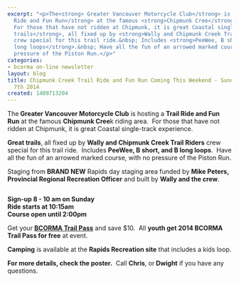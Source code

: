 ```yaml
---
excerpt: "<p>The<strong> Greater Vancouver Motorcycle Club</strong> is hosting a <strong>Trail
  Ride and Fun Run</strong> at the famous <strong>Chipmunk Cree</strong>k riding area.&nbsp;
  For those that have not ridden at Chipmunk, it is great Coastal single-track experience.</p>\r\n\r\n<p><strong>Great
  trails</strong>, all fixed up by <strong>Wally and Chipmunk Creek Trail Riders</strong>
  crew special for this trail ride.&nbsp; Includes <strong>PeeWee, B short, and B
  long loops</strong>.&nbsp; Have all the fun of an arrowed marked course, with no
  pressure of the Piston Run.</p>"
categories:
- bcorma on-line newsletter
layout: blog
title: Chipmunk Creek Trail Ride and Fun Run Coming This Weekend - Sunday September
  7th 2014
created: 1409713204
---
```

<p>The<strong> Greater Vancouver Motorcycle Club</strong> is hosting a <strong>Trail Ride and Fun Run</strong> at the famous <strong>Chipmunk Cree</strong>k riding area.&nbsp; For those that have not ridden at Chipmunk, it is great Coastal single-track experience.</p>

<p><strong>Great trails</strong>, all fixed up by <strong>Wally and Chipmunk Creek Trail Riders</strong> crew special for this trail ride.&nbsp; Includes <strong>PeeWee, B short, and B long loops</strong>.&nbsp; Have all the fun of an arrowed marked course, with no pressure of the Piston Run.</p>

<p>Staging from <strong>BRAND NEW</strong> Rapids day staging area funded by <strong>Mike Peters, Provincial Regional Recreation Officer</strong> and built by <strong>Wally and the crew</strong>.</p>

<p><img alt="" src="http://bcorma.ca/sites/default/files/large_Chipmunk_staging_area_work_party_photo.JPG" /></p>

<p><strong>Sign-up 8 - 10 am on Sunday&nbsp;&nbsp;</strong><br />
<strong>Ride starts at 10:15am&nbsp;&nbsp;</strong><br />
<strong>Course open until 2:00pm</strong></p>

<p>Get your <strong><a href="http://bcorma.geovisionenvironmental.com/catalog">BCORMA Trail Pass</a></strong> and save $10.&nbsp; All <strong>youth get 2014 BCORMA Trail Pass for free</strong> at event.</p>

<p><strong>Camping</strong> is available at the <strong>Rapids Recreation site</strong> that includes a kids loop.</p>

<p><strong>For more details, check the poster.</strong>&nbsp; Call <strong>Chris</strong>, or<strong> Dwight</strong> if you have any questions.</p>
